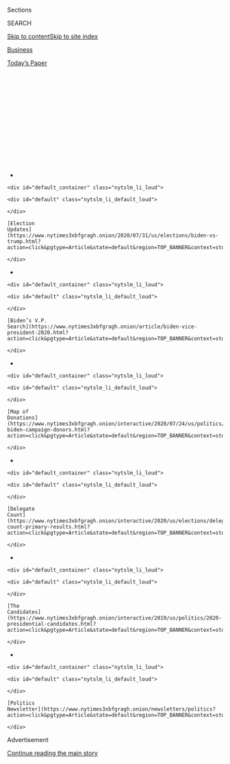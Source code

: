 <div id="app">

<div>

<div>

<div>

<div class="NYTAppHideMasthead css-1q2w90k e1suatyy0">

<div class="section css-ui9rw0 e1suatyy2">

<div class="css-eph4ug er09x8g0">

<div class="css-6n7j50">

</div>

<span class="css-1dv1kvn">Sections</span>

<div class="css-10488qs">

<span class="css-1dv1kvn">SEARCH</span>

</div>

[Skip to content](#site-content)[Skip to site
index](#site-index)

</div>

<div id="masthead-section-label" class="css-1wr3we4 eaxe0e00">

[Business](https://www.nytimes3xbfgragh.onion/section/business)

</div>

<div class="css-10698na e1huz5gh0">

</div>

</div>

<div id="masthead-bar-one" class="section hasLinks css-15hmgas e1csuq9d3">

<div class="css-uqyvli e1csuq9d0">

</div>

<div class="css-1uqjmks e1csuq9d1">

</div>

<div class="css-9e9ivx">

[](https://myaccount.nytimes3xbfgragh.onion/auth/login?response_type=cookie&client_id=vi)

</div>

<div class="css-1bvtpon e1csuq9d2">

[Today’s
Paper](https://www.nytimes3xbfgragh.onion/section/todayspaper)

</div>

</div>

</div>

</div>

<div data-aria-hidden="false">

<div id="site-content" data-role="main">

<div>

<div class="css-1aor85t" style="opacity:0.000000001;z-index:-1;visibility:hidden">

<div class="css-1hqnpie">

<div class="css-epjblv">

<span class="css-17xtcya">[Business](/section/business)</span><span class="css-x15j1o">|</span><span class="css-fwqvlz">How
to Navigate the Coronavirus Real Estate
Market</span>

</div>

<div class="css-k008qs">

<div class="css-1iwv8en">

<span class="css-18z7m18"></span>

<div>

</div>

</div>

<span class="css-1n6z4y">https://nyti.ms/33aRQwS</span>

<div class="css-1705lsu">

<div class="css-4xjgmj">

<div class="css-4skfbu" data-role="toolbar" data-aria-label="Social Media Share buttons, Save button, and Comments Panel with current comment count" data-testid="share-tools">

  - 
  - 
  - 
  - 
    
    <div class="css-6n7j50">
    
    </div>

  - 

</div>

</div>

</div>

</div>

</div>

</div>

<div id="NYT_TOP_BANNER_REGION" class="css-13pd83m">

<div>

<div id="styln-elections-notifications-menu" class="section interactive-content interactive-size-medium css-1edisqu">

<div class="css-17ih8de interactive-body">

<div class="nytslm_innerContainer" data-aria-live="polite">

<div class="nytslm_title">

</div>

  - 
    
    <div id="default_container" class="nytslm_li_loud">
    
    <div id="default" class="nytslm_li_default_loud">
    
    </div>
    
    [Election
    Updates](https://www.nytimes3xbfgragh.onion/2020/07/31/us/elections/biden-vs-trump.html?action=click&pgtype=Article&state=default&region=TOP_BANNER&context=storylines_menu)
    
    </div>

  - 
    
    <div id="default_container" class="nytslm_li_loud">
    
    <div id="default" class="nytslm_li_default_loud">
    
    </div>
    
    [Biden’s V.P.
    Search](https://www.nytimes3xbfgragh.onion/article/biden-vice-president-2020.html?action=click&pgtype=Article&state=default&region=TOP_BANNER&context=storylines_menu)
    
    </div>

  - 
    
    <div id="default_container" class="nytslm_li_loud">
    
    <div id="default" class="nytslm_li_default_loud">
    
    </div>
    
    [Map of
    Donations](https://www.nytimes3xbfgragh.onion/interactive/2020/07/24/us/politics/trump-biden-campaign-donors.html?action=click&pgtype=Article&state=default&region=TOP_BANNER&context=storylines_menu)
    
    </div>

  - 
    
    <div id="default_container" class="nytslm_li_loud">
    
    <div id="default" class="nytslm_li_default_loud">
    
    </div>
    
    [Delegate
    Count](https://www.nytimes3xbfgragh.onion/interactive/2020/us/elections/delegate-count-primary-results.html?action=click&pgtype=Article&state=default&region=TOP_BANNER&context=storylines_menu)
    
    </div>

  - 
    
    <div id="default_container" class="nytslm_li_loud">
    
    <div id="default" class="nytslm_li_default_loud">
    
    </div>
    
    [The
    Candidates](https://www.nytimes3xbfgragh.onion/interactive/2019/us/politics/2020-presidential-candidates.html?action=click&pgtype=Article&state=default&region=TOP_BANNER&context=storylines_menu)
    
    </div>

  - 
    
    <div id="default_container" class="nytslm_li_loud">
    
    <div id="default" class="nytslm_li_default_loud">
    
    </div>
    
    [Politics
    Newsletter](https://www.nytimes3xbfgragh.onion/newsletters/politics?action=click&pgtype=Article&state=default&region=TOP_BANNER&context=storylines_menu)
    
    </div>

</div>

</div>

</div>

</div>

</div>

<div id="top-wrapper" class="css-1sy8kpn">

<div id="top-slug" class="css-l9onyx">

Advertisement

</div>

[Continue reading the main
story](#after-top)

<div class="ad top-wrapper" style="text-align:center;height:100%;display:block;min-height:250px">

<div id="top" class="place-ad" data-position="top" data-size-key="top">

</div>

</div>

<div id="after-top">

</div>

</div>

<div>

<div id="sponsor-wrapper" class="css-1hyfx7x">

<div id="sponsor-slug" class="css-19vbshk">

Supported by

</div>

[Continue reading the main
story](#after-sponsor)

<div id="sponsor" class="ad sponsor-wrapper" style="text-align:center;height:100%;display:block">

</div>

<div id="after-sponsor">

</div>

</div>

<div class="css-186x18t">

Economic View

</div>

<div class="css-1vkm6nb ehdk2mb0">

# How to Navigate the Coronavirus Real Estate Market

</div>

Suburbs and fashionable exurbs are hot, but don’t forget that home
prices have fallen before, a Nobel laureate
warns.

<div class="css-79elbk" data-testid="photoviewer-wrapper">

<div class="css-z3e15g" data-testid="photoviewer-wrapper-hidden">

</div>

<div class="css-1a48zt4 ehw59r15" data-testid="photoviewer-children">

![<span class="css-cnj6d5 e1z0qqy90" itemprop="copyrightHolder"><span class="css-1ly73wi e1tej78p0">Credit...</span><span><span>Photo
Illustration by Michael
Waraksa</span></span></span>](https://static01.graylady3jvrrxbe.onion/images/2020/08/02/business/31View-illo-sub/31View-illo-sub-articleLarge.jpg?quality=75&auto=webp&disable=upscale)

</div>

</div>

<div class="css-18e8msd">

<div class="css-vp77d3 epjyd6m0">

<div class="css-1baulvz">

By <span class="css-1baulvz last-byline" itemprop="name">Robert J.
Shiller</span>

</div>

</div>

  - July 31,
    2020

  - 
    
    <div class="css-4xjgmj">
    
    <div class="css-d8bdto" data-role="toolbar" data-aria-label="Social Media Share buttons, Save button, and Comments Panel with current comment count" data-testid="share-tools">
    
      - 
      - 
      - 
      - 
        
        <div class="css-6n7j50">
        
        </div>
    
      - 
    
    </div>
    
    </div>

</div>

</div>

<div class="section meteredContent css-1r7ky0e" name="articleBody" itemprop="articleBody">

<div class="css-1fanzo5 StoryBodyCompanionColumn">

<div class="css-53u6y8">

There are signs that pockets of the U.S. housing market are [heating
up](https://www.nar.realtor/newsroom/existing-home-sales-climb-record-20-7-in-june),
[particularly in the
suburbs](https://www.realtor.com/research/housing-market-rankings-in-suburban-communities-outpaced-urban-areas-in-may/)
and fashionable exurbs, to which people have been fleeing [to escape the
coronavirus](https://www.nytimes3xbfgragh.onion/2020/05/08/realestate/coronavirus-escape-city-to-suburbs.html).

Some first-time buyers are feeling a sudden hurry to buy, fearing higher
prices if they wait. But they are also worried about the long-run
outlook for home prices.

For the United States, according to the [S\&P/CoreLogic/Case-Shiller
National Home Price
Index](https://www.spglobal.com/spdji/en/indices/indicators/sp-corelogic-case-shiller-us-national-home-price-nsa-index/#data),
adjusted for inflation, real home prices rose 45 percent from February
2012 through May 2020, the latest data. (I helped to create the index
but have no financial interest in it.) Other sources indicate that
prices remain high. That is a remarkable record, considering that the
United States is grappling with the coronavirus pandemic, a major
recession and social upheaval. In that stretch, there were no down
years.

It would be easy to assume that the boom times for housing will go on
forever, but that would require ignoring the disaster that led to the
most recent great financial crisis, a little more than a decade ago.

</div>

</div>

<div class="css-1fanzo5 StoryBodyCompanionColumn">

<div class="css-53u6y8">

Recall some recent history. Real home prices rose 75 percent from
February 1997 to a peak in December 2005, apparently unaffected by the
2001 U.S. recession and the steep stock market decline of 2000 to 2002.
Delusions of eternal price increases for houses — thought to be much
more reliable than stocks — sprouted in that era, not so long
ago.

<div id="NYT_MAIN_CONTENT_1_REGION" class="css-9tf9ac">

<div>

<div id="styln-nfldraft-updates-block" class="section interactive-content interactive-size-medium css-1ftcdic">

<div class="css-17ih8de interactive-body">

<div id="styln-briefing-block" data-asset-id="">

<div class="briefing-block-header-section">

# [Latest Updates: 2020 Election](https://www.nytimes3xbfgragh.onion/2020/07/31/us/elections/biden-vs-trump.html?action=click&pgtype=Article&state=default&region=MAIN_CONTENT_1&context=storylines_live_updates)

<div class="briefing-block-ts">

Updated 2020-08-01T01:26:45.732Z

</div>

</div>

  - [Kamala Harris, a top vice-presidential contender, confronts double
    standards.](https://www.nytimes3xbfgragh.onion/2020/07/31/us/elections/biden-vs-trump.html?action=click&pgtype=Article&state=default&region=MAIN_CONTENT_1&context=storylines_live_updates#link-29fdff45)
  - [Karen Bass and Susan Rice are rising on Biden’s vice-presidential
    shortlist.](https://www.nytimes3xbfgragh.onion/2020/07/31/us/elections/biden-vs-trump.html?action=click&pgtype=Article&state=default&region=MAIN_CONTENT_1&context=storylines_live_updates#link-13ec3d9c)
  - [Trump says Russian bounties to kill U.S. troops ‘never took
    place.’](https://www.nytimes3xbfgragh.onion/2020/07/31/us/elections/biden-vs-trump.html?action=click&pgtype=Article&state=default&region=MAIN_CONTENT_1&context=storylines_live_updates#link-49e9a016)

<div class="briefing-block-footer">

<div class="briefing-block-footer-meta">

[See more
updates](https://www.nytimes3xbfgragh.onion/2020/07/31/us/elections/biden-vs-trump.html?action=click&pgtype=Article&state=default&region=MAIN_CONTENT_1&context=storylines_live_updates)

</div>

</div>

</div>

</div>

</div>

</div>

</div>

But housing prices crashed 36 percent from their 2005 high, to a low in
February 2012, and the impact of that decline spread into other
financial markets and crippled the global economy.

For a home buyer in 2005, who put up life savings for a 10 percent or 20
percent down payment, the price decline amounted to a devastating loss
by 2012. If they had been able to hold on until now, their real home
value would probably be mostly restored, but no one would want that
15-year experience again.

-----

I’m not making a prediction. This is not 2005, and many things have
changed. The work-at-home trend today, aided by online communications,
is notably different. If one does not have to commute to work in a city,
there is so much land out there in America that many new suburban houses
can be built, supply can increase to meet the demand, and home prices in
the suburbs may never rise as much as they did in the previous boom.

</div>

</div>

<div class="css-1fanzo5 StoryBodyCompanionColumn">

<div class="css-53u6y8">

But still, looking at the market cycle has to be instructive. In an
impressive new book, “[The Great American Housing
Bubble](https://www.hup.harvard.edu/catalog.php?isbn=9780674979659)*,”*
[Adam Levitin of Georgetown
University](https://www.law.georgetown.edu/faculty/adam-j-levitin/) and
[Susan Wachter of the Wharton
School](https://real-estate.wharton.upenn.edu/profile/wachter/)
summarized six possible causes of that epic boom-and-bust cycle.
Succinctly put, they are:

  - Consumers’ “irrational exuberance,” referring to an analysis that I
    made in the second edition of a book with that title in 2005.

<!-- end list -->

  - The “fair lending and affordable housing policy” starting with the
    1977 Community Reinvestment Act, which made it easier for poorer
    people to buy houses.

<!-- end list -->

  - Federal Reserve cuts in interest rates, which may have set off price
    speculation.

<!-- end list -->

  - A global savings glut — excessive saving worldwide, given available
    investment opportunities, a theory proposed by Ben S. Bernanke, the
    former Fed chairman, in explanation of low interest rates in the
    early 2000s.

<!-- end list -->

  - Excessive creation of securities that promoted subprime lending.

<!-- end list -->

  - A shift in mortgage lending to “unregulated private-label
    securitization by private investment banks,” a theory developed by
    the two authors.

All these factors, as well as[Federal Reserve decisions affecting
mortgage
rates](https://www.bankrate.com/mortgages/30-year-mortgage-rates/?pointsChanged=false&searchChanged=true&mortgageType=Purchase&zipCode=11968&partnerId=br3&ttcid&userCreditScore=740&userVeteranStatus=NoMilitaryService&userHadPriorVaLoan=false&userHasVaDisabilities=false&userFirstTimeHomebuyer=false&userQuickClosing=false&userFha=false&userLowUpfrontCosts=false&userLowPayment=false&purchasePrice=580000&purchaseDownPayment=116000&purchasePropertyType=SingleFamily&purchasePropertyUse=PrimaryResidence&purchaseLoanTerms=30yr&purchasePoints=All&refinancePropertyValue=580000&refinanceLoanAmount=464000&refinancePropertyType=SingleFamily&refinancePropertyUse=PrimaryResidence&refinanceCashOutAmount=0&refinancePoints=All&refinanceLoanTerms=30yr),
are part of the story of the 1997 to 2012 boom and crash. So are the
difficulties faced by the Fed and other regulators, as described in a
new and imposing 595-page volume, “[First
Responders](https://yalebooks.yale.edu/book/9780300244441/first-responders),*”*
edited by Mr. Bernanke and two former U.S. treasury secretaries, Timothy
Geithner and Henry Paulson.

All of the theories point to a fragile boom-time mind-set that
underestimated home price risk, whether by home buyers, investors,
mortgage originators, securitizers, rating agencies or regulators.

So let us dig a little deeper. What caused all these errors back then?

Ultimately, it came down to unwarranted optimism and excitement about
home prices. There were, during the 1997-2005 boom, constellations of
narratives about housing that grew contagious over time, even
transcending national borders. Intense “real estate voyeurism” — envious
online snooping of other peoples’ home values — became common. The
exuberant mind-set displaced thoughts of price declines.

Stories abounded of “flippers,” people who made fantastic profits
buying, fixing up, and selling homes within a matter of months. The
so-called experts in those days hardly ever mentioned that the high rate
of increase in home prices might one day be
[reversed](https://www.attomdata.com/news/market-trends/flipping/attom-data-solutions-q2-2019-u-s-home-flipping-report/).

In retrospect, it appears that there was a political component to the
housing craze. President George W. Bush said the United States was
becoming an “ownership society” in his successful 2004 re-election
[campaign](https://www.nytimes3xbfgragh.onion/2003/02/23/weekinreview/the-nation-focus-groups-to-bush-the-crowd-was-a-blur.html?searchResultPosition=1).
He promoted the idea of homeownership in a way that flattered the
apparent wisdom of people who bought houses.

Newspaper articles shortly after Mr. Bush won became much more
comfortable with the idea that something akin to an “ownership society”
was the country’s future, part of a longer trend that defined the
“American dream” as owning a home. In that atmosphere, people rarely
even considered the possibility that home prices could ever fall.

Starting just before the 2005 peak, however, the news media started
[discussing](https://www.chicagotribune.com/news/ct-xpm-2004-09-19-0409190429-story.html)
a new idea, the existence of a “housing bubble” for single-family homes,
whose prices had become obviously high. Before that, there just wasn’t
much talk about the idea that a bubble could be forming in the market
for single-family homes. That sudden change is worth remembering. It is
a model for what might happen again one day.

</div>

</div>

<div class="css-1fanzo5 StoryBodyCompanionColumn">

<div class="css-53u6y8">

That’s not where the United States is now. The prevailing narratives are
different and the underlying economic situation is dominated by the
coronavirus pandemic. Furthermore, there tends to be a lot of momentum
in home prices. The boom that started in 2012 could conceivably go on
for years.

But there is a chance that inadequate public support for homeowners in
these difficult times will result in a rash of foreclosures, personal
bankruptcies and houses dumped on the market. From the intensity of
public reactions to current social and economic problems, it seems
possible that the United States is nearing a turning point in the
thinking of many people, and this could affect the housing market and
the economy. If President Trump and his “Make America Great Again”
narrative continue to polarize the country as the election grows near,
confidence in the solidity of housing prices could drop sharply.

This poses a dilemma for prospective home buyers, who must make
life-changing decisions with imperfect knowledge of the future. History
suggests that it might be wise to avoid investing in too expensive of a
house or in taking on too much risk.

Yet the value of a good place to live for a family cannot be quantified.
If you can afford the cost, a house that you will live in for years to
come may be worthwhile, regardless of the short-term shifts in the
market.

Robert J. Shiller, Sterling Professor of Economics at Yale, shared the
Nobel Memorial Prize in Economic Science in
[2013](https://www.nytimes3xbfgragh.onion/2013/10/15/business/3-american-professors-awarded-nobel-in-economic-sciences.html?_r=0).

-----

</div>

</div>

</div>

<div>

</div>

<div>

</div>

<div id="NYT_BELOW_MAIN_CONTENT_REGION">

<div>

<div id="STLYN_guide_v1_STYLN_guide_a" class="section css-l08pwh interactive-content interactive-size-medium">

<div class="css-17ih8de interactive-body">

<div class="g-story g-freebird g-max-limit" data-preview-slug="styln-scroll-guide">

</div>

<div id="g-electionguide-id" class="g-electionguide">

<div class="g-electionguide-container">

<div class="g-electionguide-wrapper">

<div class="g-electionguide-logo">

</div>

# Our 2020 Election Guide

Updated July 31, 2020

  - 
    
    -----
    
    ## The Latest
    
      - President Trump’s assault on the Postal Service is intersecting
        with his attacks on mail-in voting. [Voting rights groups say it
        is a recipe for
        disaster.](https://www.nytimes3xbfgragh.onion/2020/07/31/us/politics/trump-usps-mail-delays.html?action=click&pgtype=Article&state=default&region=BELOW_MAIN_CONTENT&context=storylines_guide)

  - 
    
    -----
    
    ## Biden’s V.P. Search
    
      - [Here are 13
        women](https://www.nytimes3xbfgragh.onion/article/biden-vice-president-2020.html?action=click&pgtype=Article&state=default&region=BELOW_MAIN_CONTENT&context=storylines_guide)
        who have been under consideration to be Joe Biden’s running
        mate, and why each might be chosen — and might not be.

  - 
    
    -----
    
    ## Keep Up With Our Coverage
    
      - Get an
        [email](https://www.nytimes3xbfgragh.onion/newsletters/politics?action=click&pgtype=Article&state=default&region=BELOW_MAIN_CONTENT&context=storylines_guide)
        recapping the day’s news
    
    <!-- end list -->
    
      - Download our mobile app on
        [iOS](https://apps.apple.com/us/app/nytimes/id284862083?ls=1&mat_click_id=5c79ae7455014fd1bd66b5610c05b8f2-20191112-16948&referrer=mat_click_id%3D5c79ae7455014fd1bd66b5610c05b8f2-20191112-16948%26link_click_id%3D722930677036718082)
        and
        [Android](http://a.localytics.com/android?id=com.nytimes.android&referrer=utm_source%3Dother_nyt_mobile_web%26utm_medium%3DWeb%2520page%26utm_term%3DGeneral%2520Mobile%2520Page%26utm_campaign%3DNYT%2520Mobile%2520General%2520Page)
        and turn on Breaking News and Politics alerts

</div>

</div>

</div>

</div>

</div>

</div>

</div>

<div>

</div>

<div>

<div id="bottom-wrapper" class="css-1ede5it">

<div id="bottom-slug" class="css-l9onyx">

Advertisement

</div>

[Continue reading the main
story](#after-bottom)

<div id="bottom" class="ad bottom-wrapper" style="text-align:center;height:100%;display:block;min-height:90px">

</div>

<div id="after-bottom">

</div>

</div>

</div>

</div>

</div>

## Site Index

<div>

</div>

## Site Information Navigation

  - [© <span>2020</span> <span>The New York Times
    Company</span>](https://help.nytimes3xbfgragh.onion/hc/en-us/articles/115014792127-Copyright-notice)

<!-- end list -->

  - [NYTCo](https://www.nytco.com/)
  - [Contact
    Us](https://help.nytimes3xbfgragh.onion/hc/en-us/articles/115015385887-Contact-Us)
  - [Work with us](https://www.nytco.com/careers/)
  - [Advertise](https://nytmediakit.com/)
  - [T Brand Studio](http://www.tbrandstudio.com/)
  - [Your Ad
    Choices](https://www.nytimes3xbfgragh.onion/privacy/cookie-policy#how-do-i-manage-trackers)
  - [Privacy](https://www.nytimes3xbfgragh.onion/privacy)
  - [Terms of
    Service](https://help.nytimes3xbfgragh.onion/hc/en-us/articles/115014893428-Terms-of-service)
  - [Terms of
    Sale](https://help.nytimes3xbfgragh.onion/hc/en-us/articles/115014893968-Terms-of-sale)
  - [Site
    Map](https://spiderbites.nytimes3xbfgragh.onion)
  - [Help](https://help.nytimes3xbfgragh.onion/hc/en-us)
  - [Subscriptions](https://www.nytimes3xbfgragh.onion/subscription?campaignId=37WXW)

</div>

</div>

</div>

</div>
